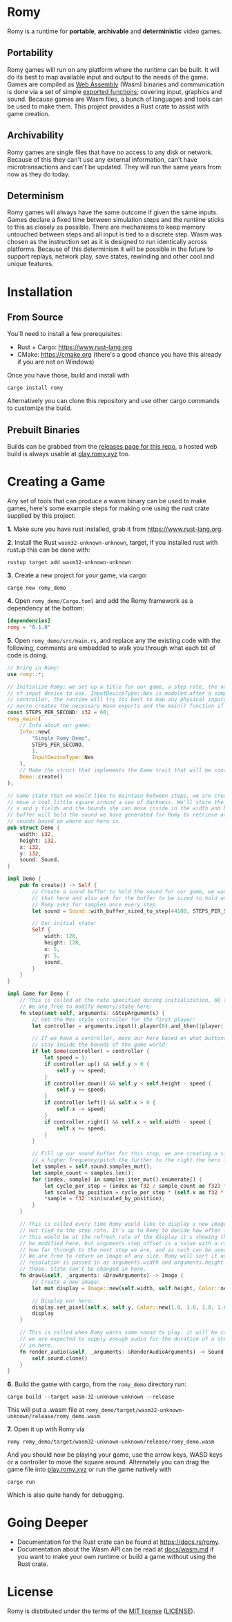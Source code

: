 # Romy 
Romy is a runtime for **portable**, **archivable** and **deterministic** video games. 

## Portability
Romy games will run on any platform where the runtime can be built. It will do its best to map available input and output to the needs of the game. Games are compiled as [Web Assembly](https://webassembly.org/) (Wasm) binaries and communication is done via a set of simple [exported functions](docs/wasm.md); covering input, graphics and sound. Because games are Wasm files, a bunch of languages and tools can be used to make them. This project provides a Rust crate to assist with game creation.

## Archivability 
Romy games are single files that have no access to any disk or network. Because of this they can't use any external information, can't have microtransactions and can't be updated. They will run the same years from now as they do today.

## Determinism
Romy games will always have the same outcome if given the same inputs. Games declare a fixed time between simulation steps and the runtime sticks to this as closely as possible. There are mechanisms to keep memory untouched between steps and all input is tied to a discrete step. Wasm was chosen as the instruction set as it is designed to run identically across platforms. Because of this determinism it will be possible in the future to support replays, network play, save states, rewinding and other cool and unique features.

# Installation
## From Source
You'll need to install a few prerequisites:
* Rust + Cargo: https://www.rust-lang.org
* CMake: https://cmake.org (there's a good chance you have this already if you are not on Windows)

Once you have those, build and install with

`cargo install romy`

Alternatively you can clone this repository and use other cargo commands to customize the build.

## Prebuilt Binaries
Builds can be grabbed from the [releases page for this repo](https://github.com/catt-io/romy/releases), a hosted web build is always usable at [play.romy.xyz](http://play.romy.xyz) too.

# Creating a Game
Any set of tools that can produce a wasm binary can be used to make games, here's some example steps for making one using the rust crate supplied by this project:

**1.** Make sure you have rust installed, grab it from https://www.rust-lang.org.

**2.** Install the Rust `wasm32-unknown-unknown`, target, if you installed rust with rustup this can be done with:

`rustup target add wasm32-unknown-unknown`

**3.** Create a new project for your game, via cargo:

`cargo new romy_demo`
    
**4.** Open `romy_demo/Cargo.toml` and add the Romy framework as a dependency at the bottom:

```toml
[dependencies]
romy = "0.1.0"
```

**5.** Open `romy_demo/src/main.rs`, and replace any the existing code with the following, comments are embedded to walk you through what each bit of code is doing.

```rust
// Bring in Romy:
use romy::*;

// Initialize Romy; we set up a title for our game, a step rate, the number of players and the type
// of input device to use. InputDeviceType::Nes is modeled after a simple 10 button Nintendo
// controller, the runtime will try its best to map any physical inputs to this. The romy_main
// macro creates the necessary Wasm exports and the main() function if building natively.
const STEPS_PER_SECOND: i32 = 60;
romy_main!(
    // Info about our game:
    Info::new(
        "Simple Romy Demo",
        STEPS_PER_SECOND,
        1,
        InputDeviceType::Nes
    ),
    // Make the struct that implements the Game trait that will be controlled by Romy
    Demo::create()
);

// Game state that we would like to maintain between steps, we are creating a game where you can
// move a cool little square around a sea of darkness. We'll store the position of our hero in the 
// x and y fields and the bounds she can move inside in the width and height fields. The sound
// buffer will hold the sound we have generated for Romy to retrieve and play, We'll generate 
// sounds based on where our hero is.
pub struct Demo {
    width: i32,
    height: i32,
    x: i32,
    y: i32,
    sound: Sound,
}

impl Demo {
    pub fn create() -> Self {
        // Create a sound buffer to hold the sound for our game, we want set the sample rate for
        // that here and also ask for the buffer to be sized to hold one step worth of samples.
        // Romy asks for samples once every step.
        let sound = Sound::with_buffer_sized_to_step(44100, STEPS_PER_SECOND);

        // Our initial state:
        Self {
            width: 128,
            height: 128,
            x: 5,
            y: 5,
            sound,
        }
    }
}

impl Game for Demo {
    // This is called at the rate specified during initialization, 60 times a second in our case.
    // We are free to modify memory/state here:
    fn step(&mut self, arguments: &StepArguments) {
        // Get the Nes style controller for the first player:
        let controller = arguments.input().player(0).and_then(|player| player.nes());

        // If we have a controller, move our hero based on what buttons are pressed, make sure they
        // stay inside the bounds of the game world:
        if let Some(controller) = controller {
            let speed = 1;
            if controller.up() && self.y > 0 {
                self.y -= speed;
            }
            if controller.down() && self.y < self.height - speed {
                self.y += speed;
            }
            if controller.left() && self.x > 0 {
                self.x -= speed;
            }
            if controller.right() && self.x < self.width - speed {
                self.x += speed;
            }
        }

        // Fill up our sound buffer for this step, we are creating a sine wave here with
        // a higher frequency/pitch the further to the right the hero is.
        let samples = self.sound.samples_mut();
        let sample_count = samples.len();
        for (index, sample) in samples.iter_mut().enumerate() {
            let cycle_per_step = (index as f32 / sample_count as f32) * std::f32::consts::PI * 2.0;
            let scaled_by_position = cycle_per_step * (self.x as f32 * 0.25).round();
            *sample = f32::sin(scaled_by_position);
        }
    }

    // This is called every time Romy would like to display a new image, the rate this is called is 
    // not tied to the step rate. It's up to Romy to decide how often it'd like new images, usually
    // this would be at the refresh rate of the display it's showing them on. Memory/state can't
    // be modified here, but arguments.step_offset is a value with a range of 0.0 - 1.0 indicating 
    // how far through to the next step we are, and as such can be used to create smooth animations.
    // We are free to return an image of any size, Romy will sort it out. The current display 
    // resolution is passed in as arguments.width and arguments.height if you would like to use
    // those. State can't be changed in here.
    fn draw(&self, _arguments: &DrawArguments) -> Image {
        // Create a new image:
        let mut display = Image::new(self.width, self.height, Color::new(0.2, 0.2, 0.2, 1.0));

        // Display our hero:
        display.set_pixel(self.x, self.y, Color::new(1.0, 1.0, 1.0, 1.0));
        display
    }

    // This is called when Romy wants some sound to play, it will be called at most once per step,
    // we are expected to supply enough audio for the duration of a step, state can't be changed 
    // in here.
    fn render_audio(&self, _arguments: &RenderAudioArguments) -> Sound {
        self.sound.clone()
    }
}
```

**6.** Build the game with cargo, from the `romy_demo` directory run:

`cargo build --target wasm-32-unknown-unknown --release`

This will put a .wasm file at `romy_demo/target/wasm32-unknown-unknown/release/romy_demo.wasm`

**7.** Open it up with Romy via

`romy romy_demo/target/wasm32-unknown-unknown/release/romy_demo.wasm`

And you should now be playing your game, use the arrow keys, WASD keys or a controller to move the square around. Alternately you can drag the game file into [play.romy.xyz](http://play.romy.xyz) or run the game natively with

`cargo run`

Which is also quite handy for debugging.

# Going Deeper

* Documentation for the Rust crate can be found at https://docs.rs/romy.
* Documentation about the Wasm API can be read at [docs/wasm.md](docs/wasm.md) if you want to make your own runtime or build a game without using the Rust crate.

# License

Romy is distributed under the terms of the [MIT license](https://opensource.org/licenses/MIT) ([LICENSE](LICENSE)).